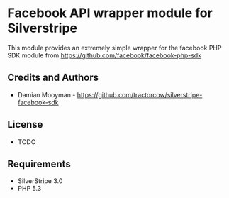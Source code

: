 # Facebook API wrapper module for Silverstripe

This module provides an extremely simple wrapper for the facebook PHP SDK module from <https://github.com/facebook/facebook-php-sdk>

## Credits and Authors

 * Damian Mooyman - <https://github.com/tractorcow/silverstripe-facebook-sdk>

## License

 * TODO

## Requirements

 * SilverStripe 3.0
 * PHP 5.3